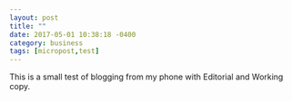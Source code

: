 ```yaml
---
layout: post
title: ""
date: 2017-05-01 10:38:18 -0400
category: business
tags: [micropost,test]
---
```


This is a small test of blogging from my phone with Editorial and Working copy.

